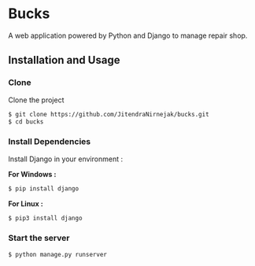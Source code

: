 # Bucks
A web application powered by Python and Django to manage repair shop.


## Installation and Usage

### Clone
Clone the project
```sh
$ git clone https://github.com/JitendraNirnejak/bucks.git
$ cd bucks
```

### Install Dependencies
Install Django in your environment :

**For Windows :**
```sh
$ pip install django
```
**For Linux :**
```sh
$ pip3 install django
```

### Start the server
```sh
$ python manage.py runserver
```
